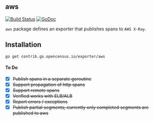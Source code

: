 aws
---
[![Build Status][travis-image]][travis-url] [![GoDoc][godoc-image]][godoc-url]

`aws` package defines an exporter that publishes spans to `AWS X-Ray`.

## Installation

```
go get contrib.go.opencensus.io/exporter/aws
```

#### To Do 

- [x] ~~Publish spans in a separate goroutine~~
- [x] ~~Support propagation of http spans~~
- [x] ~~Support remote spans~~
- [x] ~~Verified works with ELB/ALB~~
- [x] ~~Report errors / exceptions~~
- [x] ~~Publish partial segments; currently only completed segments are published to aws~~

[godoc-image]: https://godoc.org/contrib.go.opencensus.io/exporter/aws?status.svg
[godoc-url]: https://godoc.org/contrib.go.opencensus.io/exporter/aws
[travis-image]: https://travis-ci.org/census-ecosystem/opencensus-go-exporter-aws.svg?branch=master
[travis-url]: https://travis-ci.org/census-ecosystem/opencensus-go-exporter-aws